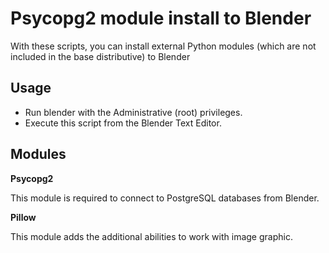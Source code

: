# Psycopg2 module install to Blender

With these scripts, you can install external Python modules (which are not included in the base distributive) to Blender

Usage
-
- Run blender with the Administrative (root) privileges.
- Execute this script from the Blender Text Editor.

Modules
-
**Psycopg2**

This module is required to connect to PostgreSQL databases from Blender.

**Pillow**

This module adds the additional abilities to work with image graphic.
